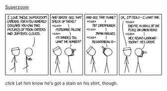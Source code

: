 [Superzoom](https://xkcd.com/1719)

![Superzoom](./random_comic.png)

*click* Let him know he's got a stain on his shirt, though.

